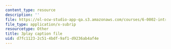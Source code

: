 ```yaml
---
content_type: resource
description: ''
file: https://ol-ocw-studio-app-qa.s3.amazonaws.com/courses/6-0002-introduction-to-computational-thinking-and-data-science-fall-2016/d7fc11232c514bdf9af1d9236ab4af4e_6wUD_gp5WeE.srt
file_type: application/x-subrip
resourcetype: Other
title: 3play caption file
uid: d7fc1123-2c51-4bdf-9af1-d9236ab4af4e
---
```

